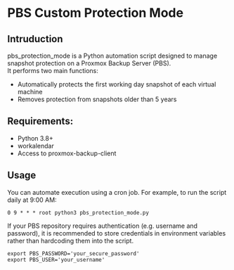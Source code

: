 # PBS Custom Protection Mode
## Intruduction
pbs_protection_mode is a Python automation script designed to manage snapshot protection on a Proxmox Backup Server (PBS). \
It performs two main functions:
- Automatically protects the first working day snapshot of each virtual machine
- Removes protection from snapshots older than 5 years

##  Requirements:
- Python 3.8+
- workalendar
- Access to proxmox-backup-client

## Usage
You can automate execution using a cron job. For example, to run the script daily at 9:00 AM: </br>
```
0 9 * * * root python3 pbs_protection_mode.py
```
If your PBS repository requires authentication (e.g. username and password), it is recommended to store credentials in environment variables rather than hardcoding them into the script.
```
export PBS_PASSWORD='your_secure_password'
export PBS_USER='your_username'
```
